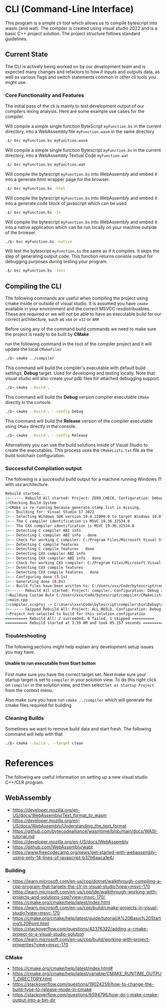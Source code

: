 # CLI (Command-Line Interface)

This program is a simple cli tool which allows us to compile bytescript into wasm (and wat). The compiler is created using visual studio 2022 and is a basic C++ project solution. The project structure follows standard guidelines. 

## Current State

The CLI is actively being worked on by our development team and is expected many changes and refactors to how it inputs and outputs data, as well as various flags and switch statements common in other cli tools you might use.

### Core Functionality and Features

The initial pass of the cli is mainly to test development output of our compilers lexing analysis. Here are some example use cases for the compiler.

Will compile a simple single function ByteScript `myFunction.bs` in the current directory, into a WebAssembly file `myFunction.wasm` in the same directory

```bash
.$/ bsc myFunction.bs myFunction.wasm
```

Will compile a simple single function Bytescript `myFunction.bs` in the current directory, into a WebAssembly Textual Code `myFunction.wat`

```bash
.$/ bsc myFunction.bs myFunction.wat
```

Will compile the bytescript `myFunction.bs` into WebAssembly and embed it into a generate html wrapper page for the browser.

```bash
.$/ bsc myFunction.bs -html
```
Will compile the bytescript `myFunction.bs` into WebAssembly and embed it into a generate code block of javascript which can be used.

```bash
.$/ bsc myFunction.bs -js
```

Will compile the bytescript `myFunction.bs` into WebAssembly and embed it into a native application which can be run locally on your machine outside of the browser.

```bash
./$> bsc myFunction.bs -native
```

Will test the bytescript `myFunction.bs` the same as if it compiles. It skips the step of generating output code. This function returns console output for debugging purposes during testing your program.

```bash
.$/ bsc myFunction.bs -test
```
 
## Compiling the CLI

The following commands are useful when compiling the project using cmake inside or outside of visual studio. It is assumed you have `cmake` available in your environment and the correct MSVCC resdistribuables. These are required or we will not be able to have an executable build for our correct architecture, such as `x64` or `x32` or `ARM`

Before using any of the command build commands we need to make sure the project is ready to be built by **CMake**

run the following command in the root of the compiler project and it will update the local `CMakeFiles`

```bash
./$> cmake ../compiler
```

This command will build the compiler's executable with default build settings, **Debug** target. Used for developing and testing locally. Note that visual studio will also create your pdb files for attached debugging support.

```bash
./$> cmake --build .
```

This command will build the **Debug** version compiler executable `CMake` directly in the console. 

```bash
./$> cmake --build . --config Debug
```

This command will build the **Release** version of the compiler executable using `CMake` directly in the console.

```bash
./$> cmake --build . --config Release
```

Alternatively you can use the build solutions inside of Visual Studio to create the executables. This process uses the `CMakeLists.txt` file as the build toolchain configuration.

### Successful Compilation output

The following is a successful build output for a machine running Windows 11 with `x64` architecture.
 
 ```bash
 Rebuild started...
1>------ Rebuild All started: Project: ZERO_CHECK, Configuration: Debug x64 ------
1>Checking Build System
1>CMake is re-running because generate.stamp.list is missing.
1>-- Building for: Visual Studio 17 2022
1>-- Selecting Windows SDK version 10.0.22000.0 to target Windows 10.0.22621.
1>-- The C compiler identification is MSVC 19.36.32534.0
1>-- The CXX compiler identification is MSVC 19.36.32534.0
1>-- Detecting C compiler ABI info
1>-- Detecting C compiler ABI info - done
1>-- Check for working C compiler: C:/Program Files/Microsoft Visual Studio/2022/Community/VC/Tools/MSVC/14.36.32532/bin/Hostx64/x64/cl.exe - skipped
1>-- Detecting C compile features
1>-- Detecting C compile features - done
1>-- Detecting CXX compiler ABI info
1>-- Detecting CXX compiler ABI info - done
1>-- Check for working CXX compiler: C:/Program Files/Microsoft Visual Studio/2022/Community/VC/Tools/MSVC/14.36.32532/bin/Hostx64/x64/cl.exe - skipped
1>-- Detecting CXX compile features
1>-- Detecting CXX compile features - done
1>-- Configuring done (3.1s)
1>-- Generating done (0.0s)
1>-- Build files have been written to: C:/Users/xxx/Code/bytescript/compiler
2>------ Rebuild All started: Project: compiler, Configuration: Debug x64 ------
2>Building Custom Rule C:/Users/xxx/Code/bytescript/compiler/CMakeLists.txt
2>main.cpp
2>compiler.vcxproj -> C:\Users\xxx\Code\bytescript\compiler\bin\Debug\compiler.exe
3>------ Skipped Rebuild All: Project: ALL_BUILD, Configuration: Debug x64 ------
3>Project not selected to build for this solution configuration 
========== Rebuild All: 2 succeeded, 0 failed, 1 skipped ==========
========== Rebuild started at 3:59 AM and took 05.157 seconds ==========
```

### Troubleshooting

The following sections might help explain any development setup issues you may have.

#### Unable to run executable from Start button
 
First make sure you have the correct target set. Next make sure your startup target is set to `compiler` in your solution view. To do this right click on `compiler` in the solution view, and then select `Set as Startup Project` from the context menu.

Also make sure you have run `cmake ../compiler` which will generate the cmake files required for building

### Cleaning Builds

Sometimes we want to remove build data and start fresh. The following command will help with that

```bash
./$> cmake --build . --target clean
```

# References

The following are useful information on setting up a new visual studio C++/CLR program. 

## WebAssembly

- https://developer.mozilla.org/en-US/docs/WebAssembly/Text_format_to_wasm
- https://developer.mozilla.org/en-US/docs/WebAssembly/Understanding_the_text_format
- https://github.com/bytecodealliance/wasmtime/blob/main/docs/WASI-tutorial.md
- https://developer.mozilla.org/en-US/docs/WebAssembly
- https://github.com/WebAssembly/wabt
- https://www.freecodecamp.org/news/get-started-with-webassembly-using-only-14-lines-of-javascript-b37b6aaca1e4/

### Building

- https://learn.microsoft.com/en-us/cpp/dotnet/walkthrough-compiling-a-cpp-program-that-targets-the-clr-in-visual-studio?view=msvc-170
- https://learn.microsoft.com/en-us/cpp/ide/walkthrough-working-with-projects-and-solutions-cpp?view=msvc-170/
- https://cmake.org/cmake/help/latest/index.html
- https://learn.microsoft.com/en-us/cpp/build/cmake-projects-in-visual-studio?view=msvc-170
- https://cmake.org/cmake/help/latest/guide/tutorial/A%20Basic%20Starting%20Point.html
- https://stackoverflow.com/questions/42376322/adding-a-cmake-project-to-a-visual-studio-solution
- https://learn.microsoft.com/en-us/cpp/build/working-with-project-properties?view=msvc-170

### CMake

- https://cmake.org/cmake/help/latest/index.html#
- https://cmake.org/cmake/help/latest/variable/CMAKE_RUNTIME_OUTPUT_DIRECTORY.html
- https://stackoverflow.com/questions/19024259/how-to-change-the-build-type-to-release-mode-in-cmake
- https://stackoverflow.com/questions/6594796/how-do-i-make-cmake-output-into-a-bin-dir